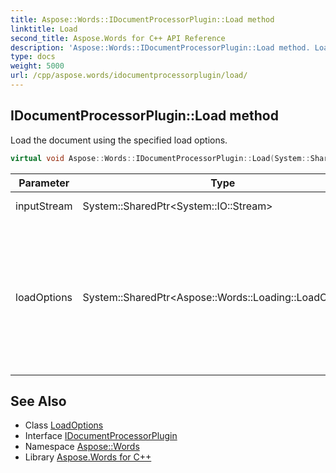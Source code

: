 ```yaml
---
title: Aspose::Words::IDocumentProcessorPlugin::Load method
linktitle: Load
second_title: Aspose.Words for C++ API Reference
description: 'Aspose::Words::IDocumentProcessorPlugin::Load method. Load the document using the specified load options in C++.'
type: docs
weight: 5000
url: /cpp/aspose.words/idocumentprocessorplugin/load/
---
```

## IDocumentProcessorPlugin::Load method


Load the document using the specified load options.

```cpp
virtual void Aspose::Words::IDocumentProcessorPlugin::Load(System::SharedPtr<System::IO::Stream> inputStream, System::SharedPtr<Aspose::Words::Loading::LoadOptions> loadOptions)=0
```


| Parameter | Type | Description |
| --- | --- | --- |
| inputStream | System::SharedPtr\<System::IO::Stream\> | The input stream. |
| loadOptions | System::SharedPtr\<Aspose::Words::Loading::LoadOptions\> | The document load options. Can be **null**, in this case the document is loaded with default load options. |

## See Also

* Class [LoadOptions](../../../aspose.words.loading/loadoptions/)
* Interface [IDocumentProcessorPlugin](../)
* Namespace [Aspose::Words](../../)
* Library [Aspose.Words for C++](../../../)
